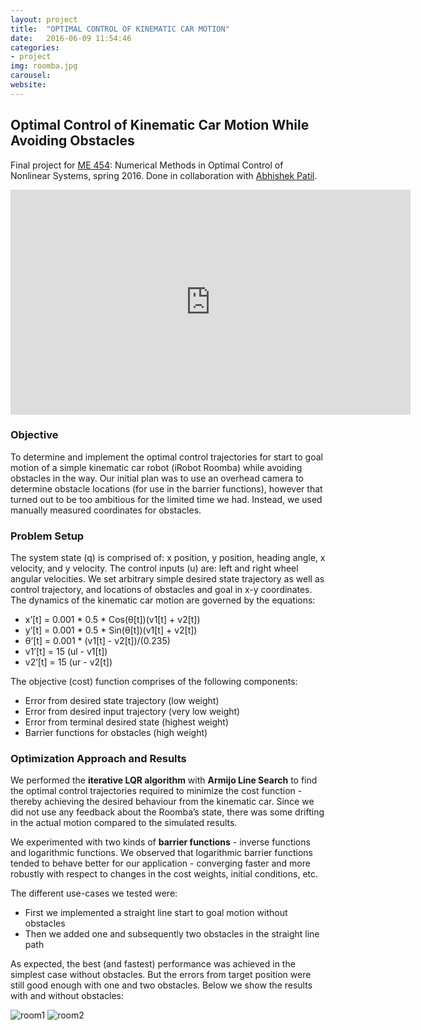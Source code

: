 ```yaml
---
layout: project
title:  "OPTIMAL CONTROL OF KINEMATIC CAR MOTION"
date:   2016-06-09 11:54:46
categories:
- project
img: roomba.jpg
carousel:
website:
---
```

Optimal Control of Kinematic Car Motion While Avoiding Obstacles
-----------------

Final project for [ME 454](http://www.mccormick.northwestern.edu/mechanical/courses/descriptions/454-optimal-control-of-nonlinear-systems.html): Numerical Methods in Optimal Control of Nonlinear Systems, spring 2016. Done in collaboration with [Abhishek Patil](https://patilnabhi.github.io/portfolio/).

<iframe src="https://player.vimeo.com/video/170123087" width="640" height="360" frameborder="0" webkitallowfullscreen mozallowfullscreen allowfullscreen></iframe>

### Objective

To determine and implement the optimal control trajectories for start to goal motion of a simple kinematic car robot (iRobot Roomba) while avoiding obstacles in the way. Our initial plan was to use an overhead camera to determine obstacle locations (for use in the barrier functions), however that turned out to be too ambitious for the limited time we had. Instead, we used manually measured coordinates for obstacles.

### Problem Setup

The system state (q) is comprised of: x position, y position, heading angle, x velocity, and y velocity. The control inputs (u) are: left and right wheel angular velocities. We set arbitrary simple desired state trajectory as well as control trajectory, and locations of obstacles and goal in x-y coordinates. The dynamics of the kinematic car motion are governed by the equations:

+   x’[t] = 0.001 * 0.5 * Cos(θ[t])(v1[t] + v2[t])
+   y’[t] = 0.001 * 0.5 * Sin(θ[t])(v1[t] + v2[t])
+   θ’[t] = 0.001 * (v1[t] - v2[t])/(0.235)
+   v1’[t] = 15 (ul - v1[t])
+   v2’[t] = 15 (ur - v2[t])

The objective (cost) function comprises of the following components:

+   Error from desired state trajectory (low weight)
+   Error from desired input trajectory (very low weight)
+   Error from terminal desired state (highest weight)
+   Barrier functions for obstacles (high weight)

### Optimization Approach and Results

We performed the **iterative LQR algorithm** with **Armijo Line Search** to find the optimal control trajectories required to minimize the cost function - thereby achieving the desired behaviour from the kinematic car. Since we did not use any feedback about the Roomba’s state, there was some drifting in the actual motion compared to the simulated results.

We experimented with two kinds of **barrier functions** - inverse functions and logarithmic functions. We observed that logarithmic barrier functions tended to behave better for our application - converging faster and more robustly with respect to changes in the cost weights, initial conditions, etc.

The different use-cases we tested were:

+   First we implemented a straight line start to goal motion without obstacles
+   Then we added one and subsequently two obstacles in the straight line path

As expected, the best (and fastest) performance was achieved in the simplest case without obstacles. But the errors from target position were still good enough with one and two obstacles. Below we show the results with and without obstacles:

![room1](http://i.imgur.com/q2JBXgu.png)
![room2](http://i.imgur.com/EXxowiA.png)